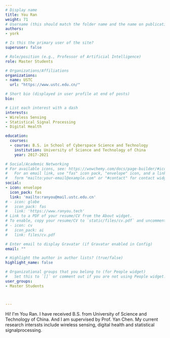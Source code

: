 ```yaml
---
# Display name
title: You Ran
weight: 71 
# Username (this should match the folder name and the name on publications)
authors:
- york

# Is this the primary user of the site?
superuser: false

# Role/position (e.g., Professor of Artificial Intelligence)
role: Master Students

# Organizations/Affiliations
organizations:
- name: USTC
  url: "https://www.ustc.edu.cn/"

# Short bio (displayed in user profile at end of posts)
bio: 

# List each interest with a dash
interests:
- Wireless Sensing
- Statistical Signal Processing
- Digital Health

education:
  courses:
  - course: B.S. in School of Cyberspace Science and Technology
    institution: University of Science and Technology of China
    year: 2017-2021

# Social/Academic Networking
# For available icons, see: https://wowchemy.com/docs/page-builder/#icons
#   For an email link, use "fas" icon pack, "envelope" icon, and a link in the
#   form "mailto:your-email@example.com" or "#contact" for contact widget.
social:
- icon: envelope
  icon_pack: fas
  link: 'mailto:ranyou@mail.ustc.edu.cn'
# - icon: globe
#   icon_pack: fas
#   link: 'https://www.ranyou.tech'
# Link to a PDF of your resume/CV from the About widget.
# To enable, copy your resume/CV to `static/files/cv.pdf` and uncomment the lines below.
# - icon: cv
#   icon_pack: ai
#   link: files/cv.pdf

# Enter email to display Gravatar (if Gravatar enabled in Config)
email: ""

# Highlight the author in author lists? (true/false)
highlight_name: false

# Organizational groups that you belong to (for People widget)
#   Set this to `[]` or comment out if you are not using People widget.
user_groups:
- Master Students



---
```


Hi! I'm You Ran. I have received B.S. from University of Science and Technology of China. And I am supervised by Prof. Yan Chen. My current research interssts include wireless sensing, digital health and statistical signalprocessing.


